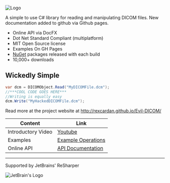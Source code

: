 
![Logo](https://github.com/rexcardan/Evil-DICOM/blob/gh-pages/images/evilDicomLogo.png)

A simple to use C# library for reading and manipulating DICOM files. 
New documentation added to github via Github pages. 

* Online API via DocFX
* Dot Net Standard Compliant (multiplatform)
* MIT Open Source license
* Examples On GH Pages
* [NuGet](https://www.nuget.org/packages/EvilDICOM) packages released with each build
* 10,000+ downloads

## Wickedly Simple

```cs
var dcm = DICOMObject.Read("MyDICOMFile.dcm");
//***COOL CODE GOES HERE***
//Writing is equally easy
dcm.Write("MyHackedDICOMFile.dcm");
```

Read more at the project website at 
http://rexcardan.github.io/Evil-DICOM/

| Content | Link |
------------- | -------------
|	Introductory Video | [Youtube](https://www.youtube.com/watch?v=rmYpxxqQ90s) |
|	Examples | [Example Operations](http://rexcardan.github.io/Evil-DICOM/articles/operations.html) |
|	Online API | [API Documentation](http://rexcardan.github.io/Evil-DICOM/api/index.html) |

***

Supported by JetBrains' ReSharper

![JetBrain's Logo](https://h9jd9q.dm2304.livefilestore.com/y4m0Q1iIXt3uj4zsf5dnlHI4HkdM4wH7JP2G7YCXNLBb6t59byWqX17LvJbJMs1E0PRvabL8ac_aMalS2yiX3pWvDBh-ue-NgmjliEMrPCBIEZ_0HEuMLhNXWKD3TFnhuJ6vglTOksYSo-GjFTnmNmoyNh9m4xxi8myABrlmN57XoMutalXWtRV4hdaay3sJZFXfMO5sVsCsvjXb-fYWS-fxw?width=128&height=138&cropmode=none)
